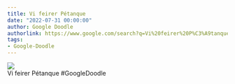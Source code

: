 ```yaml
---
title: Vi feirer Pétanque
date: "2022-07-31 00:00:00"
author: Google Doodle
authorlink: https://www.google.com/search?q=Vi%20feirer%20P%C3%A9tanque
tags:
- Google-Doodle
---
```

<img src="https://www.google.com/logos/doodles/2022/celebrating-petanque-6753651837109257.2-l.png" referrerpolicy="no-referrer"><br>Vi feirer Pétanque #GoogleDoodle